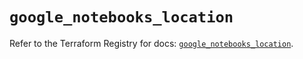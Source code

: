 # `google_notebooks_location`

Refer to the Terraform Registry for docs: [`google_notebooks_location`](https://registry.terraform.io/providers/hashicorp/google-beta/6.3.0/docs/resources/google_notebooks_location).
